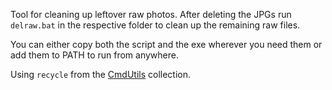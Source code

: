 Tool for cleaning up leftover raw photos. After deleting the JPGs run `delraw.bat` in the respective folder to clean up the remaining raw files. 

You can either copy both the script and the exe wherever you need them or add them to PATH to run from anywhere.

Using `recycle` from the [CmdUtils](http://www.maddogsw.com/cmdutils/) collection.